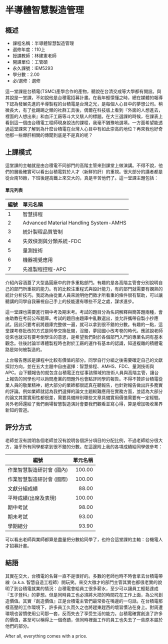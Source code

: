 # 半導體智慧製造管理
## 概述
- 課程名稱：半導體智慧製造管理
- 選修年度：110上
- 授課教師：林建憲老師
- 開課單位：工管碩
- 永久課號：IEM5293
- 學分數：2.00
- 必/選修：選修

這一堂課是台積電(TSMC)產學合作的產物，聽說在台清交成等大學都有開設。與其說是一堂課，不如說他是台積電招募計畫。在我年輕懞懂之時，總在媒體的報導下認為發展先進的半導製程的台積電是台灣之光，是每個人心目中的夢想公司。稍微長大，有了批踢踢之類的社群工具後，偶爾在科技版上看到『外面的人想進去，裡面的人想出來』和血汗工廠等斗大又駭人的標題。在大三選課的時候，在課表上看到這一個由台積電工程師現身說法的課程，我毫不猶豫地選填。一方面希望能透過這堂課來了解到為什麼台積電在台灣人心目中有如此崇高的地位？再來我也好奇他那一些爆肝相關的傳聞到底是不是真的呢？

## 上課模式
這堂課的主軸就是由台積電不同部門的高階主管來到課堂上做演講。不得不說，他們的層級確實可以看出台積電對於人才（新鮮的肝）的重視。很大部分的講者都是從台南18廠，下班後趕高鐵上來交大的，真是辛苦他們了。這一堂課主題包括：
#### 單元列表

編號 | 單元名稱
--------|:-----
1 |智慧排程
2 |Advanced Material Handling System-AMHS
3 |統計製程品質管制
4 |失效偵測與分類系統-FDC
5 |量測技術
6 |機器視覺應用
7 |先進製程控程-APC

介紹內容涵蓋了大型晶圓廠中的許多重點部門。有趣的是各高階主管會分別說明自己的部門所重視的能力。有的比較注重程式與設計能力，有的部門就需要有嫻熟的統計分析技巧。我認為由從業人員來說明他們徵才所看重的條件很有幫助，可以讓聽講的同學自我審視自己手上的技能還有哪些不足之處，謀求進步。

這一堂課也需要進行期中考及期末考。考試的題目分為名詞解釋與簡答題兩種，會由助教在考前公布題庫。考試的題目由題庫中亂數選出，並允許攜帶自製小抄應試。因此只要考前將題庫完整做一遍，就可以拿到很不錯的分數。有趣的一點，這堂課考卷批改的方式是同學交換批閱，沒錯，夢回國小改考卷的時代。應該說老師從來也就沒有要考倒學生的意思，是希望我們對於各個部門入門的專業名詞有基本觀念。往後討論半導體製程時也對於工廠的運作有基本的認識，知道複雜的積體電路是如何被製造的。

上台報告應該是課程中比較有價值的部分。同學自行分組之後需要確定自己的文獻探討方向，並在五大主題中自由選擇：智慧排程、AMHS、FDC、量測技術與APC。台下聽報告的就包含台積電正在從事該領域的技術人員與高階主管，讓台上報告的同學也可以詢問產業的問題外也會點評同學的報告。不得不贊許台積電從業人員的敬業精神，絕大部分的業師都很認真在聽報告，也針對報告做出許多務實的評論。例如業師就認為我捫選擇的論文主題較難應用在實務方面，並認為大部分的論文其實實用性都很差，需要具備辨別哪些文章具備實用價值需要有一定經驗。另外老師還給了我們兩場智慧製造演討會要我們觀看並寫心得，算是增加吸收業界新知的管道。


## 評分方式
老師並沒有說明各個老師並沒有說明各個評分項目的分配比例，不過老師給分很大方，幾乎所有同學都拿到很不錯的分數。在這邊附上我的各項成績給同學做參考：

編號 | 單元名稱
--------|-----:
作業智慧製造研討會 (國內)	| 100.00	 
作業智慧製造研討會 (國際)	| 100.00	 
文獻分組成績	          | 88.00	 
平時成績(出席及表現)	   | 100.00	 
期中考試	| 98.00	 
期未考試	| 93.00
學期總分    | 93.90 

可以看出老師與業師都算是盡量把分數給同學了，也符合這堂課的主軸：台機電人才招募計畫。

## 結語

其實在交大，台積電的名聲一直不是很好的。多數的老師也時不時會拿去台積電帶線（a.k.a. 智慧自造工程師）開玩笑。來交大徵才的部門主管其實也都很老實的說明了到台積電就業的情況：台積電會給員工很多薪水，至少可以讓員工輕鬆達成『五子登科』的夢想。但是同時員工也必須將大把的時間花在工作上面，為公司創造價值。其實『創造價值』正是台積電主管們最常掛在嘴邊的一句話。在台積電那樣高壓的工作環境下，許多員工久而久之也將趕東趕西的壞習慣沾在身上。對周遭環境也習慣使用公司那一套，反而失去了享受生活的能力。台積電確實創造了許多的價值，甚至可以稱得上一個奇蹟，但同時裡面工作的員工也失去了一些原本屬於他們的部分。

After all, everything comes with a price.
